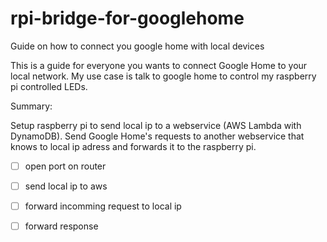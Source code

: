 # rpi-bridge-for-googlehome
Guide on how to connect you google home with local devices


This is a guide for everyone you wants to connect Google Home to your local network.
My use case is talk to google home to control my raspberry pi controlled LEDs.


Summary:

Setup raspberry pi to send local ip to a webservice (AWS Lambda with DynamoDB). Send Google Home's requests to another webservice that knows to local ip adress and forwards it to the raspberry pi. 


- [ ] open port on router

- [ ] send local ip to aws

- [ ] forward incomming request to local ip

- [ ] forward response

